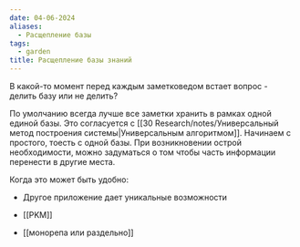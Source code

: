 ```yaml
---
date: 04-06-2024
aliases:
  - Расщепление базы
tags:
  - garden
title: Расщепление базы знаний
---
```

В какой-то момент перед каждым заметковедом встает вопрос - делить базу или не делить?

По умолчанию всегда лучше все заметки хранить в рамках одной единой базы. Это согласуется с [[30 Research/notes/Универсальный метод построения системы|Универсальным алгоритмом]]. Начинаем с простого, тоесть с одной базы. При возникновении острой необходимости, можно задуматься о том чтобы часть информации перенести в другие места. 

Когда это может быть удобно:
- Другое приложение дает уникальные возможности 

- [[PKM]]
- [[монорепа или раздельно]]

